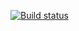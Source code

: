 [![Build status](https://ci.appveyor.com/api/projects/status/t0soj3karo5olb74/branch/main?svg=true)](https://ci.appveyor.com/project/8DeF8/selenide/branch/main)
